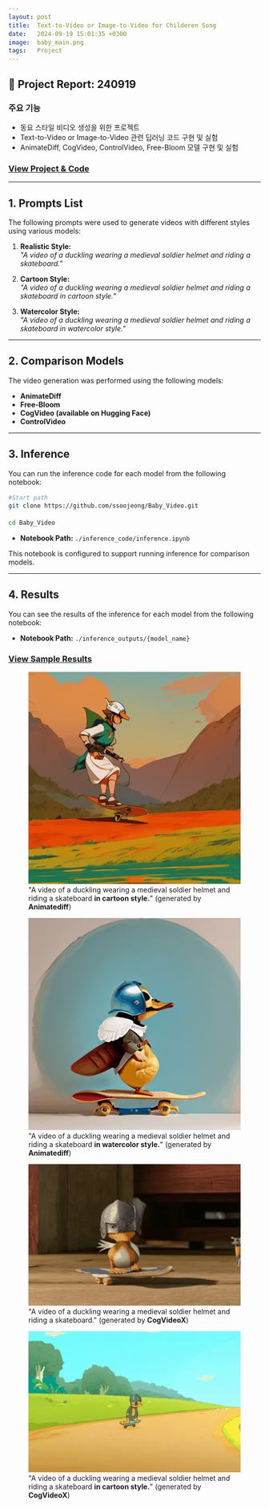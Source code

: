 ```yaml
---
layout: post
title:  Text-to-Video or Image-to-Video for Childeren Song
date:   2024-09-19 15:01:35 +0300
image:  baby_main.png
tags:   Project
---
```


## &#x1F4E2; Project Report: 240919

### 주요 기능
- 동요 스타일 비디오 생성을 위한 프로젝트
- Text-to-Video or Image-to-Video 관련 딥러닝 코드 구현 및 실험
- AnimateDiff, CogVideo, ControlVideo, Free-Bloom 모델 구현 및 실험

### [View Project & Code](https://github.com/ssoojeong/Baby_Video.git)

---

## 1. Prompts List

The following prompts were used to generate videos with different styles using various models:

1. **Realistic Style:**  
   *"A video of a duckling wearing a medieval soldier helmet and riding a skateboard."*

2. **Cartoon Style:**  
   *"A video of a duckling wearing a medieval soldier helmet and riding a skateboard in cartoon style."*

3. **Watercolor Style:**  
   *"A video of a duckling wearing a medieval soldier helmet and riding a skateboard in watercolor style."*

---

## 2. Comparison Models

The video generation was performed using the following models:

- **AnimateDiff**  
- **Free-Bloom**
- **CogVideo (available on Hugging Face)**  
- **ControlVideo**

---

## 3. Inference

You can run the inference code for each model from the following notebook:

```bash
#Start path
git clone https://github.com/ssoojeong/Baby_Video.git

cd Baby_Video
```

- **Notebook Path:** `./inference_code/inference.ipynb`

This notebook is configured to support running inference for comparison models. 

---

## 4. Results

You can see the results of the inference for each model from the following notebook:

- **Notebook Path:** `./inference_outputs/{model_name}`

### [View Sample Results](https://1drv.ms/f/s!AunTciSw__3qi4Fw4sZ8ZyBJzQb6_A?e=x3sRBg)

<figure>
  <img src="../images/animatediff_duck.gif" alt="animatediff_duck" width="500">
  <figcaption>"A video of a duckling wearing a medieval soldier helmet and riding a skateboard <strong>in cartoon style.</strong>" (generated  by <strong>Animatediff</strong>)</figcaption>
</figure>

<figure>
  <img src="../images/animatediff_duck_2.gif" alt="animatediff_duck" width="500">
  <figcaption>"A video of a duckling wearing a medieval soldier helmet and riding a skateboard <strong>in watercolor style.</strong>" (generated  by <strong>Animatediff</strong>)</figcaption>
</figure>

<figure>
  <img src="../images/cogvideox_duck.gif" alt="cogvideox_duck" width="500">
  <figcaption>"A video of a duckling wearing a medieval soldier helmet and riding a skateboard." (generated by <strong>CogVideoX</strong>)</figcaption>
</figure>

<figure>
  <img src="../images/cogvideox_duck_2.gif" alt="cogvideox_duck" width="500">
  <figcaption>"A video of a duckling wearing a medieval soldier helmet and riding a skateboard <strong>in cartoon style.</strong>" (generated by <strong>CogVideoX</strong>)</figcaption>
</figure>
